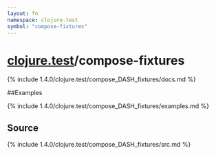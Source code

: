 ```yaml
---
layout: fn
namespace: clojure.test
symbol: "compose-fixtures"
---
```


# [clojure.test](../)/compose-fixtures

{% include 1.4.0/clojure.test/compose_DASH_fixtures/docs.md %}

##Examples

{% include 1.4.0/clojure.test/compose_DASH_fixtures/examples.md %}
## Source
{% include 1.4.0/clojure.test/compose_DASH_fixtures/src.md %}

